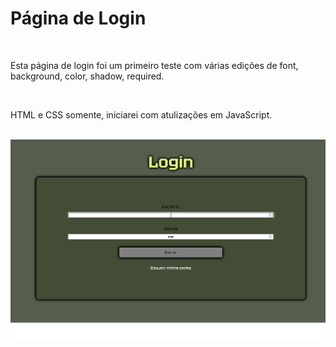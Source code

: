 <h1>Página de Login</h1>
<br>
<p>Esta página de login foi um primeiro teste com várias edições de font, background, color, shadow, required.</p>
<br>
<p>HTML e CSS somente, iniciarei com atulizações em JavaScript.</p>
<br>
<img src="https://github.com/DougOlivCamp/Pagina-de-Login/blob/main/login.png?raw=true">
